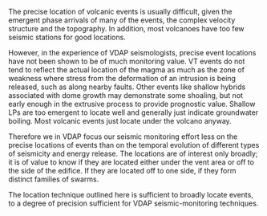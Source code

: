 The precise location of volcanic events is usually difficult, given the emergent phase arrivals of many of the events, the complex velocity structure and the topography. In addition, most volcanoes have too few seismic stations for good locations.

However, in the experience of VDAP seismologists, precise event locations have not been shown to be of much monitoring value. VT events do not tend to reflect the actual location of the magma as much as the zone of weakness where stress from the deformation of an intrusion is being released, such as along nearby faults. Other events like shallow hybrids associated with dome growth may demonstrate some shoaling, but not early enough in the extrusive process to provide prognostic value. Shallow LPs are too emergent to locate well and generally just indicate groundwater boiling. Most volcanic events just locate under the volcano anyway.

Therefore we in VDAP focus our seismic monitoring effort less on the precise locations of events than on the temporal evolution of different types of seismicity and energy release. The locations are of interest only broadly; it is of value to know if they are located either under the vent area or off to the side of the edifice. If they are located off to one side, if they form distinct families of swarms.

The location technique outlined here is sufficient to broadly locate events, to a degree of precision sufficient for VDAP seismic-monitoring techniques.

